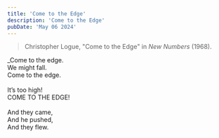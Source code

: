 ```yaml
---
title: 'Come to the Edge'
description: 'Come to the Edge'
pubDate: 'May 06 2024'
---
```


> Christopher Logue, "Come to the Edge" in _New Numbers_ (1968).

\_Come to the edge.<br>
We might fall.<br>
Come to the edge.<br>  
It’s too high!<br>
COME TO THE EDGE!<br>  
And they came,<br>
And he pushed,<br>
And they flew.
